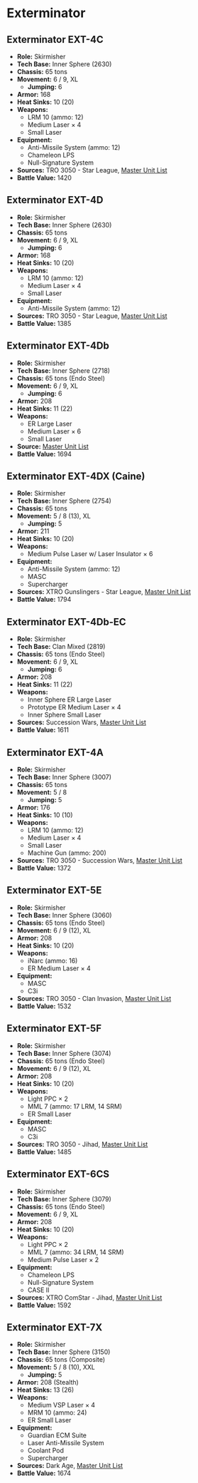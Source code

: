 # Exterminator
## Exterminator EXT-4C
- **Role:** Skirmisher
- **Tech Base:** Inner Sphere (2630)
- **Chassis:** 65 tons
- **Movement:** 6 / 9, XL
  - **Jumping:** 6
- **Armor:** 168
- **Heat Sinks:** 10 (20)
- **Weapons:**
  - LRM 10 (ammo: 12)
  - Medium Laser × 4
  - Small Laser
- **Equipment:**
  - Anti-Missile System (ammo: 12)
  - Chameleon LPS
  - Null-Signature System
- **Sources:** TRO 3050 - Star League, [Master Unit List](http://masterunitlist.info/Unit/Details/4148/exterminator-ext-4c)
- **Battle Value:** 1420

## Exterminator EXT-4D
- **Role:** Skirmisher
- **Tech Base:** Inner Sphere (2630)
- **Chassis:** 65 tons
- **Movement:** 6 / 9, XL
  - **Jumping:** 6
- **Armor:** 168
- **Heat Sinks:** 10 (20)
- **Weapons:**
  - LRM 10 (ammo: 12)
  - Medium Laser × 4
  - Small Laser
- **Equipment:**
  - Anti-Missile System (ammo: 12)
- **Sources:** TRO 3050 - Star League, [Master Unit List](http://masterunitlist.info/Unit/Details/1004/exterminator-ext-4d)
- **Battle Value:** 1385

## Exterminator EXT-4Db
- **Role:** Skirmisher
- **Tech Base:** Inner Sphere (2718)
- **Chassis:** 65 tons (Endo Steel)
- **Movement:** 6 / 9, XL
  - **Jumping:** 6
- **Armor:** 208
- **Heat Sinks:** 11 (22)
- **Weapons:**
  - ER Large Laser
  - Medium Laser × 6
  - Small Laser
- **Source:** [Master Unit List](http://masterunitlist.info/Unit/Details/1005/exterminator-ext-4db)
- **Battle Value:** 1694

## Exterminator EXT-4DX (Caine)
- **Role:** Skirmisher
- **Tech Base:** Inner Sphere (2754)
- **Chassis:** 65 tons
- **Movement:** 5 / 8 (13), XL
  - **Jumping:** 5
- **Armor:** 211
- **Heat Sinks:** 10 (20)
- **Weapons:**
  - Medium Pulse Laser w/ Laser Insulator × 6
- **Equipment:**
  - Anti-Missile System (ammo: 12)
  - MASC
  - Supercharger
- **Sources:** XTRO Gunslingers - Star League, [Master Unit List](http://masterunitlist.info/Unit/Details/7321/exterminator-ext-4dx)
- **Battle Value:** 1794

## Exterminator EXT-4Db-EC
- **Role:** Skirmisher
- **Tech Base:** Clan Mixed (2819)
- **Chassis:** 65 tons (Endo Steel)
- **Movement:** 6 / 9, XL
  - **Jumping:** 6
- **Armor:** 208
- **Heat Sinks:** 11 (22)
- **Weapons:**
  - Inner Sphere ER Large Laser
  - Prototype ER Medium Laser × 4
  - Inner Sphere Small Laser
- **Sources:** Succession Wars, [Master Unit List](http://masterunitlist.info/Unit/Details/7682/exterminator-ext-4db-ec)
- **Battle Value:** 1611

## Exterminator EXT-4A
- **Role:** Skirmisher
- **Tech Base:** Inner Sphere (3007)
- **Chassis:** 65 tons
- **Movement:** 5 / 8
  - **Jumping:** 5
- **Armor:** 176
- **Heat Sinks:** 10 (10)
- **Weapons:**
  - LRM 10 (ammo: 12)
  - Medium Laser × 4
  - Small Laser
  - Machine Gun (ammo: 200)
- **Sources:** TRO 3050 - Succession Wars, [Master Unit List](http://masterunitlist.info/Unit/Details/4147/exterminator-ext-4a)
- **Battle Value:** 1372

## Exterminator EXT-5E
- **Role:** Skirmisher
- **Tech Base:** Inner Sphere (3060)
- **Chassis:** 65 tons (Endo Steel)
- **Movement:** 6 / 9 (12), XL
- **Armor:** 208
- **Heat Sinks:** 10 (20)
- **Weapons:**
  - iNarc (ammo: 16)
  - ER Medium Laser × 4
- **Equipment:**
  - MASC
  - C3i
- **Sources:** TRO 3050 - Clan Invasion, [Master Unit List](http://masterunitlist.info/Unit/Details/1006/exterminator-ext-5e)
- **Battle Value:** 1532

## Exterminator EXT-5F
- **Role:** Skirmisher
- **Tech Base:** Inner Sphere (3074)
- **Chassis:** 65 tons (Endo Steel)
- **Movement:** 6 / 9 (12), XL
- **Armor:** 208
- **Heat Sinks:** 10 (20)
- **Weapons:**
  - Light PPC × 2
  - MML 7 (ammo: 17 LRM, 14 SRM)
  - ER Small Laser
- **Equipment:**
  - MASC
  - C3i
- **Sources:** TRO 3050 - Jihad, [Master Unit List](http://masterunitlist.info/Unit/Details/1007/exterminator-ext-5f)
- **Battle Value:** 1485

## Exterminator EXT-6CS
- **Role:** Skirmisher
- **Tech Base:** Inner Sphere (3079)
- **Chassis:** 65 tons (Endo Steel)
- **Movement:** 6 / 9, XL
- **Armor:** 208
- **Heat Sinks:** 10 (20)
- **Weapons:**
  - Light PPC × 2
  - MML 7 (ammo: 34 LRM, 14 SRM)
  - Medium Pulse Laser × 2
- **Equipment:**
  - Chameleon LPS
  - Null-Signature System
  - CASE II
- **Sources:** XTRO ComStar - Jihad, [Master Unit List](http://masterunitlist.info/Unit/Details/5551/exterminator-ext-6cs)
- **Battle Value:** 1592

## Exterminator EXT-7X
- **Role:** Skirmisher
- **Tech Base:** Inner Sphere (3150)
- **Chassis:** 65 tons (Composite)
- **Movement:** 5 / 8 (10), XXL
  - **Jumping:** 5
- **Armor:** 208 (Stealth)
- **Heat Sinks:** 13 (26)
- **Weapons:**
  - Medium VSP Laser × 4
  - MRM 10 (ammo: 24)
  - ER Small Laser
- **Equipment:**
  - Guardian ECM Suite
  - Laser Anti-Missile System
  - Coolant Pod
  - Supercharger
- **Sources:** Dark Age, [Master Unit List](http://masterunitlist.info/Unit/Details/8161/exterminator-ext-7x)
- **Battle Value:** 1674


